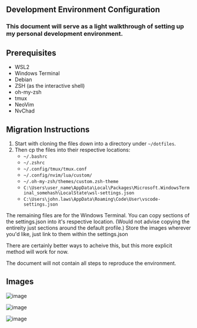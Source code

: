 ## Development Environment Configuration

### This document will serve as a light walkthrough of setting up my personal development environment.

## Prerequisites

- WSL2
- Windows Terminal
- Debian
- ZSH (as the interactive shell)
- oh-my-zsh
- tmux
- NeoVim
- NvChad

## Migration Instructions
1. Start with cloning the files down into a directory under `~/dotfiles`.
2. Then cp the files into their respective locations:
   - `~/.bashrc`
   - `~/.zshrc`
   - `~/.config/tmux/tmux.conf`
   - `~/.config/nvim/lua/custom/`
   - `~/.oh-my-zsh/themes/custom.zsh-theme`
   - `C:\Users\user_name\AppData\Local\Packages\Microsoft.WindowsTerminal_somehash\LocalState\wsl-settings.json`
   - `C:\Users\john.laws\AppData\Roaming\Code\User\vscode-settings.json`

  The remaining files are for the Windows Terminal. You can copy sections of the settings.json into it's respective location.
  (Would not advise copying the entireity just sections around the default profile.)
  Store the images wherever you'd like, just link to them within the settings.json

There are certainly better ways to acheive this, but this more explicit method will work for now.

The document will not contain all steps to reproduce the environment.

## Images

![image](https://github.com/johnlaws44/dotfiles/assets/47838352/5a2cb8d3-9e8f-4bfb-888a-82bb6d75c927)

![image](https://github.com/johnlaws44/dotfiles/assets/47838352/8b9ca028-30dd-451b-b25b-2b5b67db6cd2)

![image](https://github.com/johnlaws44/dotfiles/assets/47838352/c4d94043-4324-4036-aa07-57c997901ea2)
